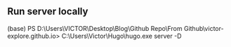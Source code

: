 ## Run server locally
(base) PS D:\Users\VICTOR\Desktop\Blog\Github Repo\From Github\victor-explore.github.io> C:\Users\Victor\Hugo\hugo.exe server -D